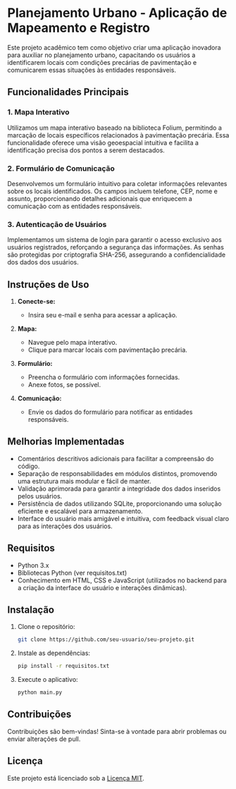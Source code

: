 # Planejamento Urbano - Aplicação de Mapeamento e Registro

Este projeto acadêmico tem como objetivo criar uma aplicação inovadora para auxiliar no planejamento urbano, capacitando os usuários a identificarem locais com condições precárias de pavimentação e comunicarem essas situações às entidades responsáveis.

## Funcionalidades Principais

### 1. Mapa Interativo
Utilizamos um mapa interativo baseado na biblioteca Folium, permitindo a marcação de locais específicos relacionados à pavimentação precária. Essa funcionalidade oferece uma visão geoespacial intuitiva e facilita a identificação precisa dos pontos a serem destacados.

### 2. Formulário de Comunicação
Desenvolvemos um formulário intuitivo para coletar informações relevantes sobre os locais identificados. Os campos incluem telefone, CEP, nome e assunto, proporcionando detalhes adicionais que enriquecem a comunicação com as entidades responsáveis.

### 3. Autenticação de Usuários
Implementamos um sistema de login para garantir o acesso exclusivo aos usuários registrados, reforçando a segurança das informações. As senhas são protegidas por criptografia SHA-256, assegurando a confidencialidade dos dados dos usuários.

## Instruções de Uso

1. **Conecte-se:**
   - Insira seu e-mail e senha para acessar a aplicação.

2. **Mapa:**
   - Navegue pelo mapa interativo.
   - Clique para marcar locais com pavimentação precária.

3. **Formulário:**
   - Preencha o formulário com informações fornecidas.
   - Anexe fotos, se possível.

4. **Comunicação:**
   - Envie os dados do formulário para notificar as entidades responsáveis.

## Melhorias Implementadas

- Comentários descritivos adicionais para facilitar a compreensão do código.
- Separação de responsabilidades em módulos distintos, promovendo uma estrutura mais modular e fácil de manter.
- Validação aprimorada para garantir a integridade dos dados inseridos pelos usuários.
- Persistência de dados utilizando SQLite, proporcionando uma solução eficiente e escalável para armazenamento.
- Interface do usuário mais amigável e intuitiva, com feedback visual claro para as interações dos usuários.

## Requisitos

- Python 3.x
- Bibliotecas Python (ver requisitos.txt)
- Conhecimento em HTML, CSS e JavaScript (utilizados no backend para a criação da interface do usuário e interações dinâmicas).

## Instalação

1. Clone o repositório:
   ```bash
   git clone https://github.com/seu-usuario/seu-projeto.git
   ```

2. Instale as dependências:
   ```bash
   pip install -r requisitos.txt
   ```

3. Execute o aplicativo:
   ```bash
   python main.py
   ```

## Contribuições

Contribuições são bem-vindas! Sinta-se à vontade para abrir problemas ou enviar alterações de pull.

## Licença

Este projeto está licenciado sob a [Licença MIT](LICENSE).

